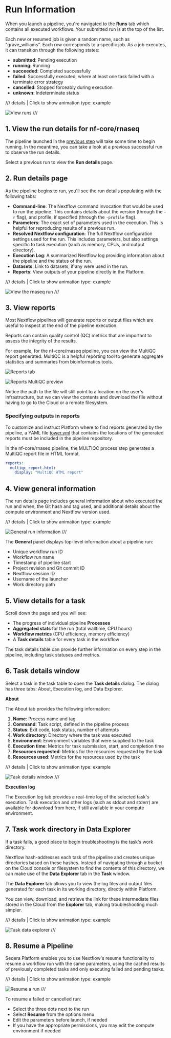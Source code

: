 # Run Information

When you launch a pipeline, you're navigated to the **Runs** tab which contains all executed workflows. Your submitted run is at the top of the list. 

Each new or resumed job is given a random name, such as "grave_williams". Each row corresponds to a specific job. As a job executes, it can transition through the following states:

- **submitted**: Pending execution
- **running**: Running
- **succeeded**: Completed successfully
- **failed**: Successfully executed, where at least one task failed with a terminate error strategy
- **cancelled**: Stopped forceably during execution
- **unknown**: Indeterminate status


/// details | Click to show animation
    type: example

![View runs](assets/sp-cloud-view-all-runs.gif)
///

## 1. View the run details for nf-core/rnaseq

The pipeline launched in the [previous step](./004_launching_pipelines.md) will take some time to begin running. In the meantime, you can take a look at a previous successful run to observe the run details.

Select a previous run to view the **Run details** page.

## 2. Run details page

As the pipeline begins to run, you'll see the run details populating with the following tabs:

- **Command-line**: The Nextflow command invocation that would be used to run the pipeline. This contains details about the version (through the `-r` flag), and profile, if specified (through the `-profile` flag).
- **Parameters**: The exact set of parameters used in the execution. This is helpful for reproducing results of a previous run.
- **Resolved Nextflow configuration**: The full Nextflow configuration settings used for the run. This includes parameters, but also settings specific to task execution (such as memory, CPUs, and output directory).
- **Execution Log**: A summarized Nextflow log providing information about the pipeline and the status of the run.
- **Datasets**: Link to datasets, if any were used in the run.
- **Reports**: View outputs of your pipeline directly in the Platform.


/// details | Click to show animation
    type: example

![View the rnaseq run](assets/sp-cloud-run-info.gif)
///

## 3. View reports

Most Nextflow pipelines will generate reports or output files which are useful to inspect at the end of the pipeline execution. 

Reports can contain quality control (QC) metrics that are important to assess the integrity of the results.

For example, for the nf-core/rnaseq pipeline, you can view the MultiQC report generated. MultiQC is a helpful reporting tool to generate aggregate statistics and summaries from bioinformatics tools.

![Reports tab](assets/reports-tab.png)

![Reports MultiQC preview](assets/reports-preview.png)

Notice the path to the file will still point to a location on the user's infrastructure, but we can view the contents and download the file without having to go to the Cloud or a remote filesystem.

### Specifying outputs in reports

To customize and instruct Platform where to find reports generated by the pipeline, a YAML file [tower.yml](https://github.com/nf-core/rnaseq/blob/master/tower.yml) that contains the locations of the generated reports must be included in the pipeline repository. 

In the nf-core/rnaseq pipeline, the MULTIQC process step generates a MultiQC report file in HTML format.

```yaml
reports:
  multiqc_report.html:
    display: "MultiQC HTML report"
```

## 4. View general information

The run details page includes general information about who executed the run and when, the Git hash and tag used, and additional details about the compute environment and Nextflow version used.


/// details | Click to show animation
    type: example

![General run information](assets/general-run-details.gif)
///

The **General** panel displays top-level information about a pipeline run:

- Unique workflow run ID
- Workflow run name
- Timestamp of pipeline start
- Project revision and Git commit ID
- Nextflow session ID
- Username of the launcher
- Work directory path

## 5. View details for a task

Scroll down the page and you will see:

- The progress of individual pipeline **Processes**
- **Aggregated stats** for the run (total walltime, CPU hours)
- **Workflow metrics** (CPU efficiency, memory efficiency)
- A **Task details** table for every task in the workflow

The task details table can provide further information on every step in the pipeline, including task statuses and metrics.

## 6. Task details window

Select a task in the task table to open the **Task details** dialog. The dialog has three tabs: About, Execution log, and Data Explorer.

**About**

The About tab provides the following information:

1. **Name**: Process name and tag
2. **Command**: Task script, defined in the pipeline process
3. **Status**: Exit code, task status, number of attempts
4. **Work directory**: Directory where the task was executed
5. **Environment**: Environment variables that were supplied to the task
6. **Execution time**: Metrics for task submission, start, and completion time
7. **Resources requested**: Metrics for the resources requested by the task
8. **Resources used**: Metrics for the resources used by the task


/// details | Click to show animation
    type: example

![Task details window](assets/task-details.gif)
///

**Execution log**

The Execution log tab provides a real-time log of the selected task's execution. Task execution and other logs (such as stdout and stderr) are available for download from here, if still available in your compute environment.

## 7. Task work directory in Data Explorer

If a task fails, a good place to begin troubleshooting is the task's work directory.

Nextflow hash-addresses each task of the pipeline and creates unique directories based on these hashes. Instead of navigating through a bucket on the Cloud console or filesystem to find the contents of this directory, we can make use of the **Data Explorer** tab in the **Task** window.

The **Data Explorer** tab allows you to view the log files and output files generated for each task in its working directory, directly within Platform.

You can view, download, and retrieve the link for these intermediate files stored in the Cloud from the **Explorer** tab, making troubleshooting much simpler.


/// details | Click to show animation
    type: example

![Task data explorer](assets/sp-cloud-task-data-explorer.gif)
///

## 8. Resume a Pipeline

Seqera Platform enables you to use Nextflow's resume functionality to resume a workflow run with the same parameters, using the cached results of previously completed tasks and only executing failed and pending tasks.


/// details | Click to show animation
    type: example

![Resume a run](assets/sp-cloud-resume-a-run.gif)
///

To resume a failed or cancelled run:

- Select the three dots next to the run
- Select **Resume** from the options menu
- Edit the parameters before launch, if needed
- If you have the appropriate permissions, you may edit the compute environment if needed
